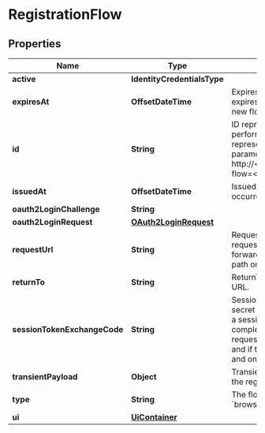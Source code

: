

# RegistrationFlow


## Properties

| Name | Type | Description | Notes |
|------------ | ------------- | ------------- | -------------|
|**active** | **IdentityCredentialsType** |  |  [optional] |
|**expiresAt** | **OffsetDateTime** | ExpiresAt is the time (UTC) when the flow expires. If the user still wishes to log in, a new flow has to be initiated. |  |
|**id** | **String** | ID represents the flow&#39;s unique ID. When performing the registration flow, this represents the id in the registration ui&#39;s query parameter: http://&lt;selfservice.flows.registration.ui_url&gt;/?flow&#x3D;&lt;id&gt; |  |
|**issuedAt** | **OffsetDateTime** | IssuedAt is the time (UTC) when the flow occurred. |  |
|**oauth2LoginChallenge** | **String** |  |  [optional] |
|**oauth2LoginRequest** | [**OAuth2LoginRequest**](OAuth2LoginRequest.md) |  |  [optional] |
|**requestUrl** | **String** | RequestURL is the initial URL that was requested from Ory Kratos. It can be used to forward information contained in the URL&#39;s path or query for example. |  |
|**returnTo** | **String** | ReturnTo contains the requested return_to URL. |  [optional] |
|**sessionTokenExchangeCode** | **String** | SessionTokenExchangeCode holds the secret code that the client can use to retrieve a session token after the flow has been completed. This is only set if the client has requested a session token exchange code, and if the flow is of type \&quot;api\&quot;, and only on creating the flow. |  [optional] |
|**transientPayload** | **Object** | TransientPayload is used to pass data from the registration to a webhook |  [optional] |
|**type** | **String** | The flow type can either be &#x60;api&#x60; or &#x60;browser&#x60;. |  |
|**ui** | [**UiContainer**](UiContainer.md) |  |  |



